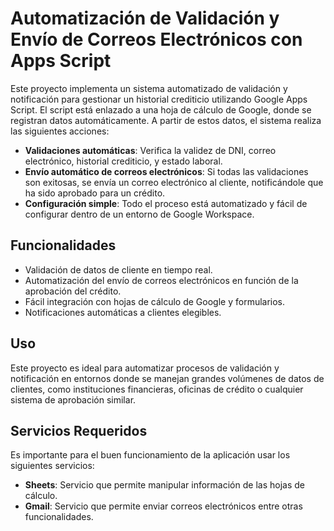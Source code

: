 # Automatización de Validación y Envío de Correos Electrónicos con Apps Script

Este proyecto implementa un sistema automatizado de validación y notificación para gestionar un historial crediticio utilizando Google Apps Script. El script está enlazado a una hoja de cálculo de Google, donde se registran datos automáticamente. A partir de estos datos, el sistema realiza las siguientes acciones:

- **Validaciones automáticas**: Verifica la validez de DNI, correo electrónico, historial crediticio, y estado laboral.
- **Envío automático de correos electrónicos**: Si todas las validaciones son exitosas, se envía un correo electrónico al cliente, notificándole que ha sido aprobado para un crédito.
- **Configuración simple**: Todo el proceso está automatizado y fácil de configurar dentro de un entorno de Google Workspace.

## Funcionalidades

- Validación de datos de cliente en tiempo real.
- Automatización del envío de correos electrónicos en función de la aprobación del crédito.
- Fácil integración con hojas de cálculo de Google y formularios.
- Notificaciones automáticas a clientes elegibles.

## Uso

Este proyecto es ideal para automatizar procesos de validación y notificación en entornos donde se manejan grandes volúmenes de datos de clientes, como instituciones financieras, oficinas de crédito o cualquier sistema de aprobación similar.

## Servicios Requeridos

Es importante para el buen funcionamiento de la aplicación usar los siguientes servicios:

- **Sheets**: Servicio que permite manipular información de las hojas de cálculo.
- **Gmail**: Servicio que permite enviar correos electrónicos entre otras funcionalidades.
